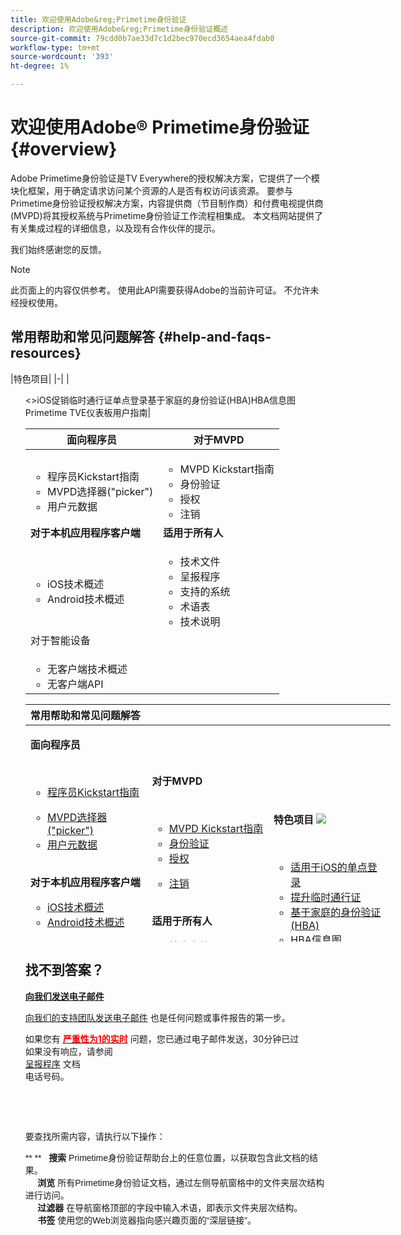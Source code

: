 ```yaml
---
title: 欢迎使用Adobe&reg;Primetime身份验证
description: 欢迎使用Adobe&reg;Primetime身份验证概述
source-git-commit: 79cdd0b7ae33d7c1d2bec970ecd3654aea4fdab0
workflow-type: tm+mt
source-wordcount: '393'
ht-degree: 1%

---
```



# 欢迎使用Adobe® Primetime身份验证 {#overview}

Adobe Primetime身份验证是TV Everywhere的授权解决方案，它提供了一个模块化框架，用于确定请求访问某个资源的人是否有权访问该资源。 要参与Primetime身份验证授权解决方案，内容提供商（节目制作商）和付费电视提供商(MVPD)将其授权系统与Primetime身份验证工作流程相集成。 本文档网站提供了有关集成过程的详细信息，以及现有合作伙伴的提示。

我们始终感谢您的反馈。

>[!NOTE]
>
>此页面上的内容仅供参考。 使用此API需要获得Adobe的当前许可证。 不允许未经授权使用。

## 常用帮助和常见问题解答 {#help-and-faqs-resources}

|特色项目| |-| |<ul>&lt;>iOS促销临时通行证单点登录基于家庭的身份验证(HBA)HBA信息图Primetime TVE仪表板用户指南|

| 面向程序员 | 对于MVPD |
|----------------------------------------------------------------------------------|-------------------------------------------------------------------------------------------------|
| <ul><li>程序员Kickstart指南</li><li> MVPD选择器(&quot;picker&quot;)</li><li>用户元数据</li></ul> | <ul><li>MVPD Kickstart指南</li><li>身份验证</li><li>授权</li><li>注销</li></ul> |
| **对于本机应用程序客户端** | **适用于所有人** |
| <ul><li>iOS技术概述</li><li>Android技术概述</li></ul> | <ul><li>技术文件</li><li>呈报程序</li><li>支持的系统</li><li>术语表</li><li>技术说明</li></ul> |
| 对于智能设备 |  |
| <ul><li>无客户端技术概述</li><li>无客户端API</li></ul> |

<div id="startcontainer">

<div class="table">

<table id="start-topic-table" data-border="0" data-cellpadding="0" data-cellspacing="0" style="height: 380px; width: 584px;">
<colgroup>
<col style="width: 33%" />
<col style="width: 33%" />
<col style="width: 33%" />
</colgroup>
<thead>
<tr class="header">
<th style="text-align: left;">常用帮助和常见问题解答</th>
<th style="text-align: left;"> </th>
<th style="text-align: left;"> </th>
</tr>
</thead>
<tbody>
<tr class="odd">
<td style="text-align: left;"><p><strong>面向程序员</strong></p>
<p> </p>
<ul>
<li><a href="#">程序员Kickstart指南</a></li>
</ul>
<ul>
<li><a href="#obtaining_mvpd_list">MVPD选择器("picker")</a></li>
<li><a href="#">用户元数据</a></li>
</ul>
 
<p><strong>对于本机应用程序客户端</strong></p>
<ul>
<li><a href="#">iOS技术概述</a></li>
<li><a href="#">Android技术概述</a></li>
</ul>
<p> </p>
<p><strong>对于智能设备</strong></p>
<ul>
<li><a href="http://tve.helpdocsonline.com/rest-api-overview">无客户端技术概述</a></li>
<li><a href="https://tve.helpdocsonline.com/rest-api-reference">无客户端API</a></li>
</ul>
<p> </p></td>
<td style="text-align: left;"><p><strong>对于MVPD</strong></p>
<p> </p>
<ul>
<li><a href="#">MVPD Kickstart指南</a></li>
<li><a href="#">身份验证</a></li>
<li><a href="#">授权</a></li>
</ul>
<ul>
<li><a href="#">注销</a></li>
</ul>
 
<p><strong>适用于所有人</strong></p>
<ul>
<li><a href="#">技术文件</a></li>
<li><a href="#">呈报程序</a></li>
<li><a href="#">支持的系统</a></li>
<li><a href="#">术语表</a></li>
<li><a href="#">技术说明</a></li>
</ul></td>
<td style="text-align: left;"><p><strong>特色项目 <img src="https://dzf8vqv24eqhg.cloudfront.net/userfiles/258/326/ckfinder/images/1468939180_new.png?dc=201607190941-4" /></strong></p>
<p> </p>
<ul>
<li><a href="http://tve.helpdocsonline.com/ios/tvos-sso-changes">适用于iOS的单点登录</a></li>
<li><a href="#">提升临时通行证</a></li>
<li><a href="#">基于家庭的身份验证(HBA)</a></li>
<li><a href="https://dzf8vqv24eqhg.cloudfront.net/userfiles/258/326/ckfinder/files/AdobeNewsletterHBA.pdf">HBA信息图</a></li>
<li><a href="#">Primetime TVE Dashboard用户指南</a></li>
</ul></td>
</tr>
</tbody>
</table>

</div>

<div class="block">

## 找不到答案？

[**向我们发送电子邮件**](mailto:tve-support@adobe.com)

[向我们的支持团队发送电子邮件](mailto:tve-support@adobe.com) 也是任何问题或事件报告的第一步。

如果您有 [**<span style="color:#ff0000;">严重性为1的实时</span>**](http://tve.helpdocsonline.com/escalation-procedures-2)
问题，您已通过电子邮件发送，30分钟已过\
如果没有响应，请参阅\
[呈报程序](#) 文档\
电话号码。

<div>

 

</div>

</div>

</div>

 

<span style="font-family: verdana, geneva, sans-serif;">要查找所需内容，请执行以下操作：</span>

<span style="font-family: verdana, geneva, sans-serif;">** **   **搜索** Primetime身份验证帮助台上的任意位置，以获取包含此文档的结果。\
     **浏览** 所有Primetime身份验证文档，通过左侧导航窗格中的文件夹层次结构进行访问。\
     **过滤器** 在导航窗格顶部的字段中输入术语，即表示文件夹层次结构。\
     **书签** 使用您的Web浏览器指向感兴趣页面的“深层链接”。</span>

